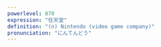 ```yaml
---
powerlevel: 870
expression: "任天堂"
definition: "(n) Nintendo (video game company)"
pronunciation: "にんてんどう"
---
```

